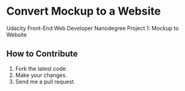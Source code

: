 Convert Mockup to a Website
==

Udacity Front-End Web Developer Nanodegree Project 1: Mockup to Website

## How to Contribute
1. Fork the latest code.
2. Make your changes.
3. Send me a pull request.
